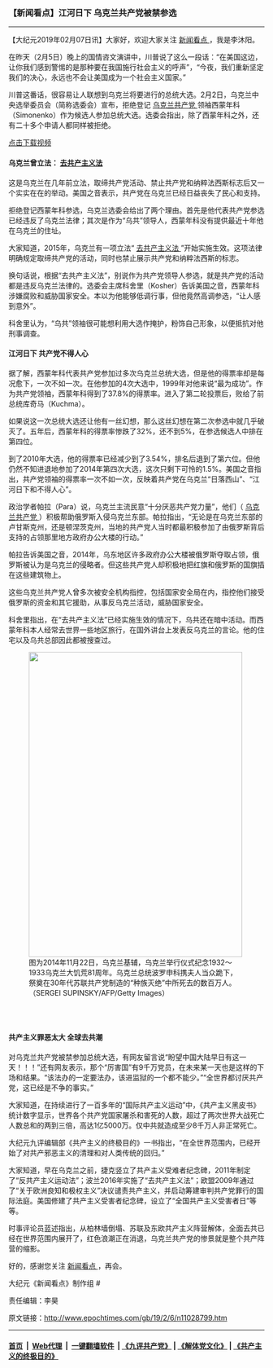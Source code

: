 ### 【新闻看点】江河日下 乌克兰共产党被禁参选
------------------------

<p>
 【大纪元2019年02月07日讯】大家好，欢迎大家关注
 <a href="http://www.epochtimes.com/gb/tag/%E6%96%B0%E9%97%BB%E7%9C%8B%E7%82%B9.html">
  新闻看点
 </a>
 ，我是李沐阳。
</p>
<p>
 在昨天（2月5日）晚上的国情咨文演讲中，川普说了这么一段话：“在美国这边，让你我们感到警惕的是那种要在我国施行社会主义的呼声”，“今夜，我们重新坚定我们的决心，永远也不会让美国成为一个社会主义国家。”
</p>
<p>
 川普这番话，很容易让人联想到乌克兰将要进行的总统大选。2月2日，乌克兰中央选举委员会（简称选委会）宣布，拒绝登记
 <a href="http://www.epochtimes.com/gb/tag/%E4%B9%8C%E5%85%8B%E5%85%B0%E5%85%B1%E4%BA%A7%E5%85%9A.html">
  乌克兰共产党
 </a>
 领袖西蒙年科（Simonenko）作为候选人参加总统大选。选委会指出，除了西蒙年科之外，还有二十多个申请人都同样被拒绝。
</p>
<p style="text-align: center;">
 <div class="video_fit_container">
 </div>
</p>
<p>
 <a href="https://vs.ntd.tv/2019/0206/5bd93f90-b098-4010-5bfd-daa4da37e97c/video_480p.mp4">
  点击下载视频
 </a>
</p>
<h4>
 乌克兰曾立法：
 <a href="http://www.epochtimes.com/gb/tag/%E5%8E%BB%E5%85%B1%E4%BA%A7%E4%B8%BB%E4%B9%89%E6%B3%95.html">
  去共产主义法
 </a>
</h4>
<p>
 这是乌克兰在几年前立法，取缔共产党活动、禁止共产党和纳粹法西斯标志后又一个实实在在的举动。美国之音表示，共产党在乌克兰已经日益丧失了民心和支持。
</p>
<p>
 拒绝登记西蒙年科参选，乌克兰选委会给出了两个理由。首先是他代表共产党参选已经违反了乌克兰法律；其次是作为“乌共”领导人，西蒙年科没有提供最近十年他在乌克兰的住址。
</p>
<p>
 大家知道，2015年，乌克兰有一项立法“
 <a href="http://www.epochtimes.com/gb/tag/%E5%8E%BB%E5%85%B1%E4%BA%A7%E4%B8%BB%E4%B9%89%E6%B3%95.html">
  去共产主义法
 </a>
 ”开始实施生效。这项法律明确规定取缔共产党的活动，同时也禁止展示共产党和纳粹法西斯的标志。
</p>
<p>
 换句话说，根据“去共产主义法”，别说作为共产党领导人参选，就是共产党的活动都是违反乌克兰法律的。选委会主席科舍里（Kosher）告诉美国之音，西蒙年科涉嫌腐败和威胁国家安全。本以为他能够低调行事，但他竟然高调参选，“让人感到意外”。
</p>
<p>
 科舍里认为，“乌共”领袖很可能想利用大选作掩护，粉饰自己形象，以便抵抗对他刑事调查。
</p>
<h4>
 江河日下 共产党不得人心
</h4>
<p>
 据了解，西蒙年科代表共产党参加过多次乌克兰总统大选，但是他的得票率却是每况愈下，一次不如一次。在他参加的4次大选中，1999年对他来说“最为成功”。作为共产党领袖，西蒙年科得到了37.8%的得票率。进入了第二轮投票后，败给了前总统库奇马（Kuchma）。
</p>
<p>
 如果说这一次总统大选还让他有一丝幻想，那么这丝幻想在第二次参选中就几乎破灭了。五年后，西蒙年科的得票率惨跌了32%，还不到5%，在参选候选人中排在第四位。
</p>
<p>
 到了2010年大选，他的得票率已经减少到了3.54%，排名后退到了第六位。但他仍然不知进退地参加了2014年第四次大选，这次只剩下可怜的1.5%。美国之音指出，共产党领袖的得票率一次不如一次，反映着共产党在乌克兰“日落西山”、“江河日下和不得人心”。
</p>
<p>
 政治学者帕拉（Para）说，乌克兰主流民意“十分厌恶共产党力量”，他们（
 <a href="http://www.epochtimes.com/gb/tag/%E4%B9%8C%E5%85%8B%E5%85%B0%E5%85%B1%E4%BA%A7%E5%85%9A.html">
  乌克兰共产党
 </a>
 ）积极帮助俄罗斯入侵乌克兰东部。帕拉指出，“无论是在乌克兰东部的卢甘斯克州，还是顿涅茨克州，当地的共产党人当时都最积极参加了由俄罗斯背后支持的占领那里地方政府办公大楼的行动。”
</p>
<p>
 帕拉告诉美国之音，2014年，乌东地区许多政府办公大楼被俄罗斯夺取占领，俄罗斯被认为是乌克兰的侵略者。但这些共产党人却积极地把红旗和俄罗斯的国旗插在这些建筑物上。
</p>
<p>
 这些乌克兰共产党人曾多次被安全机构指控，包括国家安全局在内，指控他们接受俄罗斯的资金和其它援助，从事反乌克兰活动，威胁国家安全。
</p>
<p>
 科舍里指出，在“去共产主义法”已经实施生效的情况下，乌共还在暗中活动。而西蒙年科本人经常去世界一些地区旅行，在国外讲台上发表反乌克兰的言论。他的住宅以及乌共总部因此都被搜查过。
</p>
<figure class="wp-caption aligncenter" id="attachment_5806377" style="width: 420px">
 <a href="http://i.epochtimes.com/assets/uploads/2014/11/1411241814211528.jpg">
  <img alt="" class="size-full wp-image-5806377" height="599" src="http://i.epochtimes.com/assets/uploads/2014/11/1411241814211528.jpg" width="420"/>
 </a>
 <br/><figcaption class="wp-caption-text">
  图为2014年11月22日，乌克兰基辅，乌克兰举行仪式纪念1932～1933乌克兰大饥荒81周年。乌克兰总统波罗申科携夫人当众跪下，祭奠在30年代苏联共产党制造的“种族灭绝”中所死去的数百万人。（SERGEI SUPINSKY/AFP/Getty Images）
 </figcaption><br/>
</figure><br/>
<h4>
 共产主义罪恶太大 全球去共潮
</h4>
<p>
 对乌克兰共产党被禁参加总统大选，有网友留言说“盼望中国大陆早日有这一天！！！”还有网友表示，那个“厉害国”有9千万党员，在未来某一天也是这样的下场和结果。“该法办的一定要法办，该进监狱的一个都不能少。”“全世界都讨厌共产党，这已经是不争的事实。”
</p>
<p>
 大家知道，在持续进行了一百多年的“国际共产主义运动”中，《共产主义黑皮书》统计数字显示，世界各个共产党国家屠杀和害死的人数，超过了两次世界大战死亡人数总和的两到三倍，高达1亿5000万。仅中共就造成至少8千万人非正常死亡。
</p>
<p>
 大纪元九评编辑部《共产主义的终极目的》一书指出，“在全世界范围内，已经开始了对共产邪恶主义的清理和对人类传统的回归。”
</p>
<p>
 大家知道，早在乌克兰之前，捷克竖立了共产主义受难者纪念碑，2011年制定了“反共产主义运动法”；波兰2016年实施了“去共产主义法”；欧盟2009年通过了“关于欧洲良知和极权主义”决议谴责共产主义，并启动筹建审判共产党罪行的国际法庭。美国修建了共产主义受害者纪念碑，设立了“全国共产主义受害者日”等等。
</p>
<p>
 时事评论员蓝述指出，从柏林墙倒塌、苏联及东欧共产主义阵营解体，全面去共已经在世界范围内展开了，红色浪潮正在消退，乌克兰共产党的惨景就是整个共产阵营的缩影。
</p>
<p>
 好的，感谢您关注
 <a href="http://www.epochtimes.com/gb/tag/%E6%96%B0%E9%97%BB%E7%9C%8B%E7%82%B9.html">
  新闻看点
 </a>
 ，再会。
</p>
<p>
 大纪元《新闻看点》制作组 #
</p>
<p>
 责任编辑：李昊
</p>

原文链接：http://www.epochtimes.com/gb/19/2/6/n11028799.htm


------------------------
#### [首页](https://github.com/gfw-breaker/banned-news/blob/master/README.md) &nbsp;|&nbsp; [Web代理](https://github.com/labour-camp/helloworld) &nbsp;|&nbsp; [一键翻墙软件](https://github.com/gfw-breaker/nogfw/blob/master/README.md) &nbsp;| [《九评共产党》](https://github.com/gfw-breaker/9ping.md/blob/master/README.md#九评之一评共产党是什么) | [《解体党文化》](https://github.com/gfw-breaker/jtdwh.md/blob/master/README.md) | [《共产主义的终极目的》](https://github.com/gfw-breaker/gczydzjmd.md/blob/master/README.md)

